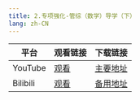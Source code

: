```yaml
---
title: 2.专项强化-管综（数学）导学（下）
lang: zh-CN
---
```


| 平台       | 观看链接   | 下载链接                                          |
|----------|--------|-----------------------------------------------|
| YouTube  | [观看]() | [主要地址](https://www.123684.com/s/hINbTd-S0pg3) |
| Bilibili | [观看]() | [备用地址](https://www.123865.com/s/hINbTd-S0pg3) |

